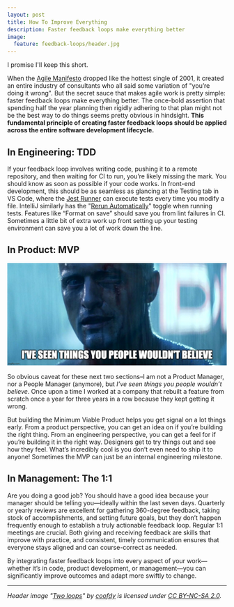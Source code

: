```yaml
---
layout: post
title: How To Improve Everything
description: Faster feedback loops make everything better
image:
  feature: feedback-loops/header.jpg
---
```


I promise I'll keep this short.

When the [Agile Manifesto](https://agilemanifesto.org/) dropped like the hottest single of 2001, it created an entire industry of  consultants who all said some variation of "you’re doing it wrong". But the secret sauce that makes agile work is pretty simple: faster feedback loops make everything better. The once-bold assertion that spending half the year planning then rigidly adhering to that plan might not be the best way to do things seems pretty obvious in hindsight. **This fundamental principle of creating faster feedback loops should be applied across the entire software development lifecycle.**

## In Engineering: TDD
If your feedback loop involves writing code, pushing it to a remote repository, and then waiting for CI to run, you’re likely missing the mark. You should know as soon as possible if your code works. In front-end development, this should be as seamless as glancing at the Testing tab in VS Code, where the [Jest Runner](https://marketplace.visualstudio.com/items?itemName=firsttris.vscode-jest-runner) can execute tests every time you modify a file. IntelliJ similarly has the "[Rerun Automatically](https://www.jetbrains.com/help/idea/performing-tests.html#run-tests-automatically)" toggle when running tests. Features like “Format on save” should save you from lint failures in CI. Sometimes a little bit of extra work up front setting up your testing environment can save you a lot of work down the line.

## In Product: MVP

![I've seen things you people wouldn't believe](/images/feedback-loops/tears-in-rain.jpg)

So obvious caveat for these next two sections–I am not a Product Manager, nor a People Manager (anymore), but _I’ve seen things you people wouldn’t believe_. Once upon a time I worked at a company that rebuilt a feature from scratch once a year for three years in a row because they kept getting it wrong.

But building the Minimum Viable Product helps you get signal on a lot things early. From a product perspective, you can get an idea on if you’re building the right thing. From an engineering perspective, you can get a feel for if you’re building it in the right way. Designers get to try things out and see how they feel. What’s incredibly cool is you don’t even need to ship it to anyone! Sometimes the MVP can just be an internal engineering milestone. 

## In Management: The 1:1

Are you doing a good job? You should have a good idea because your manager should be telling you—ideally within the last seven days. Quarterly or yearly reviews are excellent for gathering 360-degree feedback, taking stock of accomplishments, and setting future goals, but they don’t happen frequently enough to establish a truly actionable feedback loop. Regular 1:1 meetings are crucial. Both giving and receiving feedback are skills that improve with practice, and consistent, timely communication ensures that everyone stays aligned and can course-correct as needed.

By integrating faster feedback loops into every aspect of your work—whether it’s in code, product development, or management—you can significantly improve outcomes and adapt more swiftly to change.

---

_Header image "[Two loops](https://www.flickr.com/photos/57754952@N06/14586946635)" by [coofdy](https://www.flickr.com/photos/57754952@N06) is licensed under [CC BY-NC-SA 2.0](https://creativecommons.org/licenses/by-nc-sa/2.0/?ref=openverse)._

